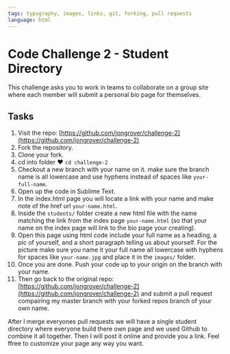 ```yaml
---
tags: typography, images, links, git, forking, pull requests
language: html
---
```


# Code Challenge 2 - Student Directory

This challenge asks you to work in teams to collaborate on a group site where each member will submit a personal bio page for themselves.

## Tasks

1. Visit the repo: [https://github.com/jongrover/challenge-2](https://github.com/jongrover/challenge-2)
2. Fork the repository.
3. Clone your fork.
4. cd into folder ♥ `cd challenge-2`
5. Checkout a new branch with your name on it. make sure the branch name is all lowercase and use hyphens instead of spaces like `your-full-name`.
6. Open up the code in Sublime Text.
7. In the index.html page you will locate a link with your name and make  note of the href url `your-name.html`.
8. Inside the `students/` folder create a new html file with the name matching the link from the index page `your-name.html` (so that your name on the index page will link to the bio page your creating).
9. Open this page using html code include your full name as a heading, a pic of yourself, and a short paragraph telling us about yourself. For the picture make sure you name it your full name all lowercase with hyphens for spaces like `your-name.jpg` and place it in the `images/` folder.
10. Once you are done. Push your code up to your origin on the branch with your name.
11. Then go back to the original repo: [https://github.com/jongrover/challenge-2](https://github.com/jongrover/challenge-2) and submit a pull request compairing my master branch with your forked repos branch of your own name.

After I merge everyones pull requests we will have a single student directory where everyone build there own page and we used Github to combine it all together. Then I will post it online and provide you a link. Feel ffree to customize your page any way you want.
